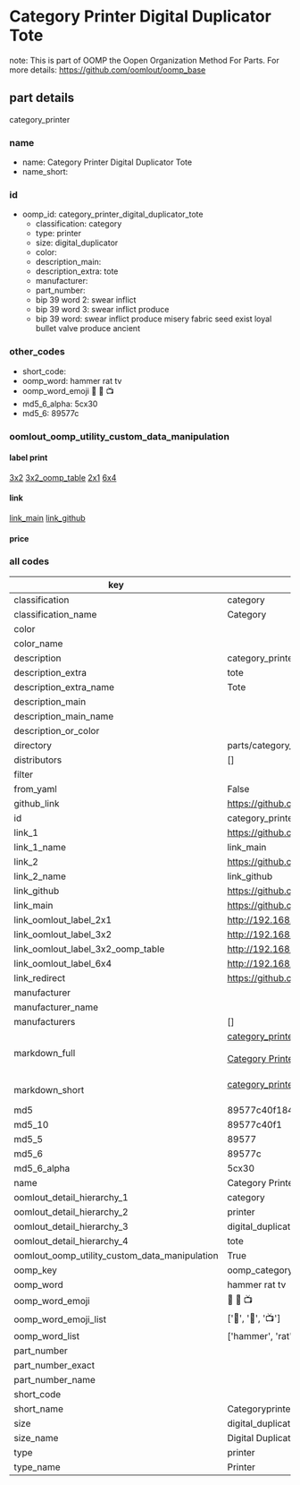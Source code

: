 # Category Printer Digital Duplicator Tote  

note: This is part of OOMP the Oopen Organization Method For Parts. For more details: https://github.com/oomlout/oomp_base

##  part details
  



category_printer



### name
* name: Category Printer Digital Duplicator Tote
* name_short: 
### id
* oomp_id: category_printer_digital_duplicator_tote
  * classification: category
  * type: printer
  * size: digital_duplicator
  * color: 
  * description_main: 
  * description_extra: tote
  * manufacturer: 
  * part_number: 
  * bip 39 word 2: swear inflict
  * bip 39 word 3: swear inflict produce
  * bip 39 word: swear inflict produce misery fabric seed exist loyal bullet valve produce ancient

### other_codes
* short_code: 
* oomp_word: hammer rat tv
* oomp_word_emoji :hammer: :rat: :tv:
* md5_6_alpha: 5cx30
* md5_6: 89577c






### oomlout_oomp_utility_custom_data_manipulation
#### label print
[3x2](http://192.168.1.245:1112/?label=oomp%205cx30)
[3x2_oomp_table](http://192.168.1.108:1112/?label=oomp%205cx30)
[2x1](http://192.168.1.242:1112/?label=oomp%205cx30)
[6x4](http://192.168.1.55:1112/?label=oomp%205cx30)    

#### link

[link_main](https://github.com/oomlout/oomlout_oomp_version_1_messy/tree/main/parts/category_printer_digital_duplicator_tote) [link_github](https://github.com/oomlout/oomlout_oomp_version_1_messy/tree/main/parts/category_printer_digital_duplicator_tote)                             

#### price







### all codes 
| key | value |  
| --- | --- |  
| classification | category |  
| classification_name | Category |  
| color |  |  
| color_name |  |  
| description | category_printer |  
| description_extra | tote |  
| description_extra_name | Tote |  
| description_main |  |  
| description_main_name |  |  
| description_or_color |   |  
| directory | parts/category_printer_digital_duplicator_tote |  
| distributors | [] |  
| filter |  |  
| from_yaml | False |  
| github_link | https://github.com/oomlout/oomlout_oomp_part_src/tree/main/parts/category_printer_digital_duplicator_tote |  
| id | category_printer_digital_duplicator_tote |  
| link_1 | https://github.com/oomlout/oomlout_oomp_version_1_messy/tree/main/parts/category_printer_digital_duplicator_tote |  
| link_1_name | link_main |  
| link_2 | https://github.com/oomlout/oomlout_oomp_version_1_messy/tree/main/parts/category_printer_digital_duplicator_tote |  
| link_2_name | link_github |  
| link_github | https://github.com/oomlout/oomlout_oomp_version_1_messy/tree/main/parts/category_printer_digital_duplicator_tote |  
| link_main | https://github.com/oomlout/oomlout_oomp_version_1_messy/tree/main/parts/category_printer_digital_duplicator_tote |  
| link_oomlout_label_2x1 | http://192.168.1.242:1112/?label=oomp%205cx30 |  
| link_oomlout_label_3x2 | http://192.168.1.245:1112/?label=oomp%205cx30 |  
| link_oomlout_label_3x2_oomp_table | http://192.168.1.108:1112/?label=oomp%205cx30 |  
| link_oomlout_label_6x4 | http://192.168.1.55:1112/?label=oomp%205cx30 |  
| link_redirect | https://github.com/oomlout/oomlout_oomp_version_1_messy/tree/main/parts/category_printer_digital_duplicator_tote |  
| manufacturer |  |  
| manufacturer_name |  |  
| manufacturers | [] |  
| markdown_full | [category_printer_digital_duplicator_tote](none)<br>[](none)<br>[Category Printer Digital Duplicator Tote](none)<br><br> |  
| markdown_short | [category_printer_digital_duplicator_tote](none)<br><br> |  
| md5 | 89577c40f18489fb0ba8b8db575cdedc |  
| md5_10 | 89577c40f1 |  
| md5_5 | 89577 |  
| md5_6 | 89577c |  
| md5_6_alpha | 5cx30 |  
| name | Category Printer Digital Duplicator Tote |  
| oomlout_detail_hierarchy_1 | category |  
| oomlout_detail_hierarchy_2 | printer |  
| oomlout_detail_hierarchy_3 | digital_duplicator |  
| oomlout_detail_hierarchy_4 | tote |  
| oomlout_oomp_utility_custom_data_manipulation | True |  
| oomp_key | oomp_category_printer_digital_duplicator_tote |  
| oomp_word | hammer rat tv |  
| oomp_word_emoji | :hammer: :rat: :tv: |  
| oomp_word_emoji_list | [':hammer:', ':rat:', ':tv:'] |  
| oomp_word_list | ['hammer', 'rat', 'tv'] |  
| part_number |  |  
| part_number_exact |  |  
| part_number_name |  |  
| short_code |  |  
| short_name | Categoryprinter |  
| size | digital_duplicator |  
| size_name | Digital Duplicator |  
| type | printer |  
| type_name | Printer |  
